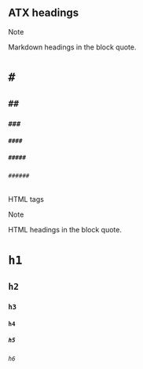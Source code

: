## ATX headings

> [!NOTE]
> Markdown headings in the block quote.
>
> # `# `
> ## `##`
> ### `###`
> #### `####`
> ##### `#####`
> ###### `######`

HTML tags

> [!NOTE]
> HTML headings in the block quote.
>
> <h1><code>h1</code></h1>
> <h2><code>h2</code></h2>
> <h3><code>h3</code></h3>
> <h4><code>h4</code></h4>
> <h5><code>h5</code></h5>
> <h6><code>h6</code></h6>
